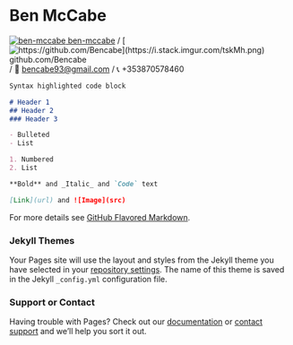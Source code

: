 # Ben McCabe

[![ben-mccabe](https://i.stack.imgur.com/gVE0j.png) ben-mccabe](https://www.linkedin.com/in/ben-mccabe-7a084b141/) / [![https://github.com/Bencabe](https://i.stack.imgur.com/tskMh.png) github.com/Bencabe](https://github.com/) / :email: bencabe93@gmail.com / :telephone_receiver: +353870578460
































```markdown
Syntax highlighted code block

# Header 1
## Header 2
### Header 3

- Bulleted
- List

1. Numbered
2. List

**Bold** and _Italic_ and `Code` text

[Link](url) and ![Image](src)
```

For more details see [GitHub Flavored Markdown](https://guides.github.com/features/mastering-markdown/).

### Jekyll Themes

Your Pages site will use the layout and styles from the Jekyll theme you have selected in your [repository settings](https://github.com/Bencabe/digital_cv/settings). The name of this theme is saved in the Jekyll `_config.yml` configuration file.

### Support or Contact

Having trouble with Pages? Check out our [documentation](https://docs.github.com/categories/github-pages-basics/) or [contact support](https://support.github.com/contact) and we’ll help you sort it out.
